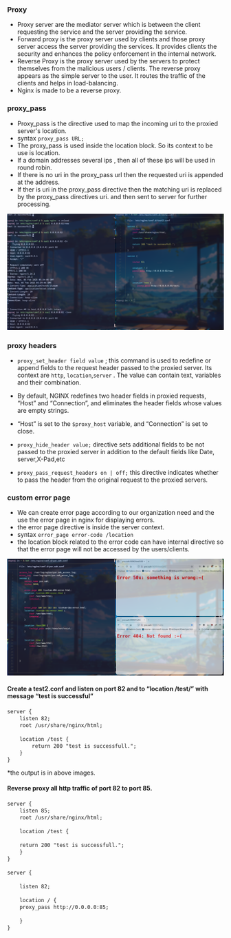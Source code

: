 
### Proxy

- Proxy server are the mediator server which is between the client requesting the service and the server providing the service.
- Forward proxy is the proxy server used by clients and those proxy server access the server providing the services. It provides clients the security and enhances the policy enforcement in the internal network.
- Reverse Proxy is the proxy server used by the servers to protect themselves from the malicious users / clients. The reverse proxy appears as the simple server to the user. It routes the traffic of the clients and helps in load-balancing.
- Nginx is made to be a reverse proxy.

### proxy_pass

- Proxy_pass is the directive used to  map the incoming uri to the proxied server's location.
- syntax `proxy_pass URL;`
- The proxy_pass is used inside the location block. So its context to be use is location.
- If a domain addresses several ips , then all of these ips will be used in round robin.
- If there is no uri in the proxy_pass url then the requested uri is appended at the address.
- If ther is uri in the proxy_pass directive then the matching uri is replaced by the proxy_pass directives uri. and then sent to server for further processing.

![](Images/d8-proxy-pass.png)

### proxy headers

- `proxy_set_header field value` ; this command is used to redefine or append fields to the request header passed to the proxied server. Its context are `http`, `location`,`server` . The  value can contain text, variables and their combination.
- By default, NGINX redefines two header fields in proxied requests, “Host” and “Connection”, and eliminates the header fields whose values are empty strings. 
- “Host” is set to the `$proxy_host` variable, and “Connection” is set to  close.


- `proxy_hide_header value;` directive sets additional fields to be not passed to the proxied server in addition to the default fields like Date, server,X-Pad,etc


- `proxy_pass_request_headers on | off;` this directive indicates whether to pass the header from the original request to the proxied servers.  





### custom error page

- We can create error page according to our organization need and the use the error page in nginx for displaying errors.
- the error page directive is inside the server context.
- syntax `error_page error-code /location`
- the location block related to the error code can have internal directive so that the error page will not be accessed by the users/clients.


![](Images/d8-custom-error.png)


#### Create a test2.conf and listen on port 82 and to “location /test/” with message “test is successful”

```
server {
	listen 82;
	root /usr/share/nginx/html;

	location /test {
		return 200 "test is successfull.";
	}
}

```

*the output is in above images.
#### Reverse proxy all http traffic of port 82 to port 85.

```
server {
	listen 85;
	root /usr/share/nginx/html;

	location /test {
	
	return 200 "test is successfull.";
	}
}

server {

	listen 82;

	location / {
	proxy_pass http://0.0.0.0:85;

	}
}
```


